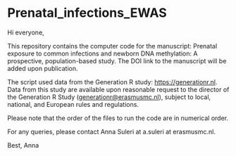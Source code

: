 # Prenatal_infections_EWAS

Hi everyone,

This repository contains the computer code for the manuscript: Prenatal exposure to common infections and newborn DNA methylation: A prospective, population-based study. The DOI link to the manuscript will be added upon publication. 

The script used data from the Generation R study: https://generationr.nl. Data from this study are available upon reasonable request to the director of the Generation R Study (generationr@erasmusmc.nl), subject to local, national, and European rules and regulations.

Please note that the order of the files to run the code are in numerical order.

For any queries, please contact Anna Suleri at a.suleri at erasmusmc.nl.

Best, Anna
